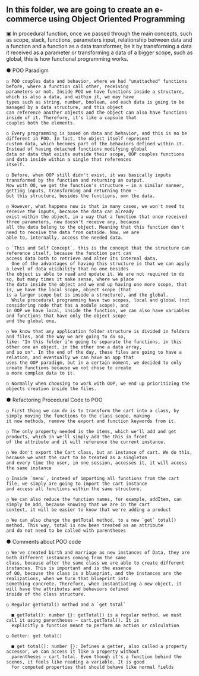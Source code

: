 ## In this folder, we are going to create an e-commerce using Object Oriented Programming

  ▣ In procedural function, once we passed through the main concepts, such as scope, stack, functions, parameters input,
  relationship between data and a function and a function as a data transformer, be it by transforming a data it received
  as a parameter or transforming a data of a bigger scope, such as global, this is how functional programming works.

  ● POO Paradigm

    ○ POO couples data and behavior, where we had "unattached" functions before, where a function call other, receiving
    parameters or not. Inside POO we have functions inside a structure, which is also a data, and within it, we may have
    types such as string, number, boolean, and each data is going to be managed by a data structure, and this object
    can reference another objects and the object can also have functions inside of it. Therefore, it's like a capsule that
    couples both the elements. 

    ○ Every programming is based on data and behavior, and this is no be different in POO. In fact, the object itself represent
    custom data, which becomes part of the behaviors defined within it. Instead of having detached functions modifying global
    data or data that exists outside their scope, OOP couples functions and data inside within a single that references 
    itself. 

    ○ Before, when OOP still didn't exist, it was basically inputs transformed by the function and returning an output.
    Now with OO, we get the function's structure — in a similar manner, getting inputs, transforming and returning them —
    but this structure, besides the functions, own the data.

    ○ However, what happens now is that in many cases, we won't need to receive the inputs, because the data can already
    exist within the object, in a way that a function that once received three parameters, now doesn't receive any, because
    all the data belong to the object. Meaning that this function don't need to receive the data from outside. Now, we are
    able to, internally, access the needed data. 

    ○ `This and Self Concept`, this is the concept that the structure can reference itself, because the function part can
    access data both to retrieve and alter its internal data.
      One of the advantages of having this structure is that we can apply a level of data visibility that no one besides
    the object is able to read and update it. We are not required to do so, but many times it make sense, where we place
    the data inside the object and we end up having one more scope, that is, we have the local scope, object scope (that
    is a larger scope but is inside a structure), and the global.
      While procedural programming have two scopes, local and global (not considering node that has a module scope), and
    in OOP we have local, inside the function, we can also have variables and functions that have only the object scope
    and the global one.

    ○ We know that any application folder structure is divided in folders and files, and the way we are going to do so,
    like: "In this folder i'm going to separate the functions, in this other one an object, in the other one a data array,
    and so on". In the end of the day, these files are going to have a relation, and eventually we can have an app that
    uses the OOP paradigm, but in a certain moment, we decided to only create functions because we not chose to create
    a more complex data to it. 

    ○ Normally when choosing to work with OOP, we end up prioritizing the objects creation inside the files.



  ● Refactoring Procedural Code to POO

    ○ First thing we can do is to transform the cart into a class, by simply moving the functions to the class scope, making
    it now methods, remove the export and function keywords from it.

    ○ The only property needed is the items, which we'll add and get products, which in we'll simply add the this in front
    of the attribute and it will reference the current instance.
    
    ○ We don't export the Cart class, but an instance of cart. We do this, because we want the cart to be treated as a singleton
    and every time the user, in one session, accesses it, it will access the same instance

    ○ Inside `menu`, instead of importing all functions from the cart file, we simply are going to import the cart instance
    and access all functions within the same structure.

    ○ We can also reduce the function names, for example, addItem, can simply be add, because knowing that we are in the cart
    context, it will be easier to know that we're adding a product

    ○ We can also change the getTotal method, to a new `get` total() method. This way, total is now been treated as an attribute
    and do not need to be called with parentheses

    

  ● Comments about POO code

    ○ We've created birth and marriage as new instances of Data, they are both different instances coming from the same
    class, because after the same class we are able to create different instances. This is important and is the essence
    of OO, because the class is a blueprint, and the instances are the realizations, when we turn that blueprint into
    something concrete. Therefore, when instantiating a new object, it will have the attributes and behaviors defined
    inside of the class structure. 

    ○ Regular getTotal() method and a `get total`

      ■ getTotal(): number {}: getTotal() is a regular method, we must call it using parentheses — cart.getTotal(). It is
      explicitly a function meant to perform an action or calculation

    ○ Getter: get total()

      ■ get total(): number {}: Defines a getter, also called a property accessor, we can access it like a property without
      parentheses — cart.total. Even though it's a function behind the scenes, it feels like reading a variable. It is good
      for computed properties that should behave like normal fields










